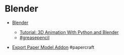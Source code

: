 Blender
=======

* [Blender](https://www.blender.org/)
    * [Tutorial: 3D Animation With Python and Blender](https://www.youtube.com/watch?v=ssHiWpVuxTk)
    * [#greasepencil](https://twitter.com/dedouze_/status/1328425326905528321)


* [Export Paper Model Addon](https://blender-addons.org/export-paper-model-addon/) #papercraft
